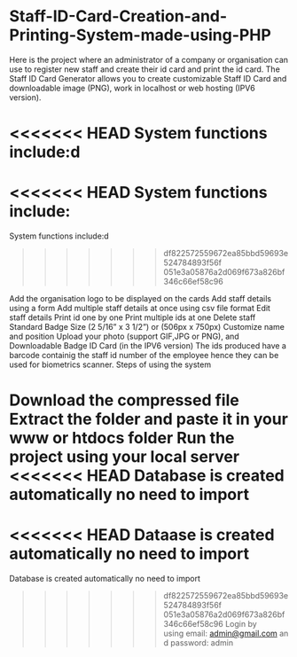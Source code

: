 # Staff-ID-Card-Creation-and-Printing-System-made-using-PHP
Here is the project where an administrator of a company or organisation can use to register new staff and create their id card and print the id card. The Staff ID Card Generator allows you to create customizable Staff ID Card and downloadable image (PNG), work in localhost or web hosting (IPV6 version).


<<<<<<< HEAD
System functions include:d
=======
<<<<<<< HEAD
System functions include:
=======
System functions include:d
>>>>>>> df822572559672ea85bbd59693e524784893f56f
>>>>>>> 051e3a05876a2d069f673a826bf346c66ef58c96

Add the organisation logo to be displayed on the cards
Add staff details using a form
Add multiple staff details at once using csv file format
Edit staff details
Print id one by one
Print multiple ids at one
Delete staff
Standard Badge Size (2 5/16” x 3 1/2”) or (506px x 750px)
Customize name and position
Upload your photo (support GIF,JPG or PNG), and
Downloadable Badge ID Card (in the IPV6 version)
The ids produced have a barcode containig the staff id number of the employee hence they can be used for biometrics scanner.
Steps of using the system

Download the compressed file
Extract the folder and paste it in your www or htdocs folder
Run the project using your local server
<<<<<<< HEAD
Database is created automatically no need to import
=======
<<<<<<< HEAD
Dataase is created automatically no need to import
=======
Database is created automatically no need to import
>>>>>>> df822572559672ea85bbd59693e524784893f56f
>>>>>>> 051e3a05876a2d069f673a826bf346c66ef58c96
Login by using email: admin@gmail.com and password: admin
